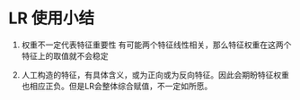 # LR 使用小结

1. 权重不一定代表特征重要性
有可能两个特征线性相关，那么特征权重在这两个特征上的取值就不会稳定

2. 人工构造的特征，有具体含义，或为正向或为反向特征。因此会期盼特征权重也相应正负。但是LR会整体综合赋值，不一定如所愿。
